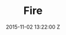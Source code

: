 ---
title: Fire
date: 2015-11-02 13:22:00 Z

position: 0
client: Toys
video: https://vimeo.com/144328007
image: "/uploads/toys-fire.jpg"

director: Louis De Caunes
producer: Elias Belkeddar
production-company: Iconoclast
layout: project
---